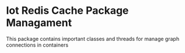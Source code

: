 
# Iot Redis Cache Package Managament

This package contains important classes and threads for manage graph connections in containers